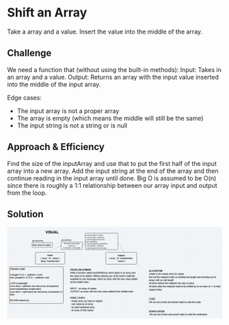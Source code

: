 # Shift an Array

Take a array and a value. Insert the value into the middle of the array.

## Challenge

We need a function that (without using the built-in methods):
Input: Takes in an array and a value.
Output: Returns an array with the input value inserted into the middle of the input array.

Edge cases:
 - The input array is not a proper array
 - The array is empty (which means the middle will still be the same)  
 - The input string is not a string or is null

## Approach & Efficiency

Find the size of the inputArray and use that to put the first half of the input array into a new array.
Add the input string at the end of the array and then continue reading in the input array until done.
Big O is assumed to be O(n) since there is roughly a 1:1 relationship between our array input and output from the loop.

## Solution

![code-challenge-02](assets/array-shift.png)
